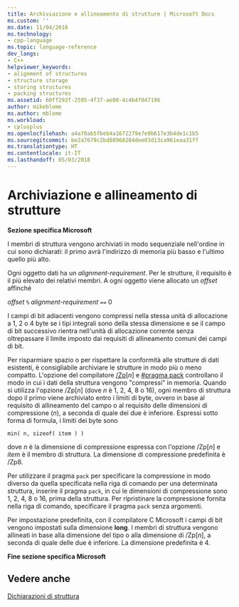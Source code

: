 ```yaml
---
title: Archiviazione e allineamento di strutture | Microsoft Docs
ms.custom: ''
ms.date: 11/04/2016
ms.technology:
- cpp-language
ms.topic: language-reference
dev_langs:
- C++
helpviewer_keywords:
- alignment of structures
- structure storage
- storing structures
- packing structures
ms.assetid: 60ff292f-2595-4f37-ae00-4c4b4f047196
author: mikeblome
ms.author: mblome
ms.workload:
- cplusplus
ms.openlocfilehash: a4a70ab5fbeb4a1672279e7e9b617e3b4de1c1b5
ms.sourcegitcommit: be2a7679c2bd80968204dee03d13ca961eaa31ff
ms.translationtype: HT
ms.contentlocale: it-IT
ms.lasthandoff: 05/03/2018
---
```

# <a name="storage-and-alignment-of-structures"></a>Archiviazione e allineamento di strutture
**Sezione specifica Microsoft**  
  
 I membri di struttura vengono archiviati in modo sequenziale nell'ordine in cui sono dichiarati: il primo avrà l'indirizzo di memoria più basso e l'ultimo quello più alto.  
  
 Ogni oggetto dati ha un *alignment-requirement*. Per le strutture, il requisito è il più elevato dei relativi membri. A ogni oggetto viene allocato un *offset* affinché  
  
 *offset* `%` *alignment-requirement* `==` 0  
  
 I campi di bit adiacenti vengono compressi nella stessa unità di allocazione a 1, 2 o 4 byte se i tipi integrali sono della stessa dimensione e se il campo di bit successivo rientra nell'unità di allocazione corrente senza oltrepassare il limite imposto dai requisiti di allineamento comuni dei campi di bit.  
  
 Per risparmiare spazio o per rispettare la conformità alle strutture di dati esistenti, è consigliabile archiviare le strutture in modo più o meno compatto. L'opzione del compilatore [/Zp](../build/reference/zp-struct-member-alignment.md)[*n*] e [#pragma pack](../preprocessor/pack.md) controllano il modo in cui i dati della struttura vengono "compressi" in memoria. Quando si utilizza l'opzione /Zp[*n*] (dove *n* è 1, 2, 4, 8 o 16), ogni membro di struttura dopo il primo viene archiviato entro i limiti di byte, ovvero in base al requisito di allineamento del campo o al requisito delle dimensioni di compressione (*n*), a seconda di quale dei due è inferiore. Espressi sotto forma di formula, i limiti dei byte sono  
  
```  
min( n, sizeof( item ) )  
```  
  
 dove *n* è la dimensione di compressione espressa con l'opzione /Zp[*n*] e *item* è il membro di struttura. La dimensione di compressione predefinita è /Zp8.  
  
 Per utilizzare il pragma `pack` per specificare la compressione in modo diverso da quella specificata nella riga di comando per una determinata struttura, inserire il pragma `pack`, in cui le dimensioni di compressione sono 1, 2, 4, 8 o 16, prima della struttura. Per ripristinare la compressione fornita nella riga di comando, specificare il pragma `pack` senza argomenti.  
  
 Per impostazione predefinita, con il compilatore C Microsoft i campi di bit vengono impostati sulla dimensione **long**. I membri di struttura vengono allineati in base alla dimensione del tipo o alla dimensione di /Zp[*n*], a seconda di quale delle due è inferiore. La dimensione predefinita è 4.  
  
 **Fine sezione specifica Microsoft**  
  
## <a name="see-also"></a>Vedere anche  
 [Dichiarazioni di struttura](../c-language/structure-declarations.md)